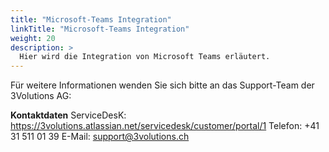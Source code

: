 ```yaml
---
title: "Microsoft-Teams Integration"
linkTitle: "Microsoft-Teams Integration"
weight: 20
description: >
  Hier wird die Integration von Microsoft Teams erläutert.
---
```


Für weitere Informationen wenden Sie sich bitte an das Support-Team der 3Volutions AG:

__Kontaktdaten__
ServiceDesK: https://3volutions.atlassian.net/servicedesk/customer/portal/1
Telefon:     +41 31 511 01 39
E-Mail:      support@3volutions.ch

